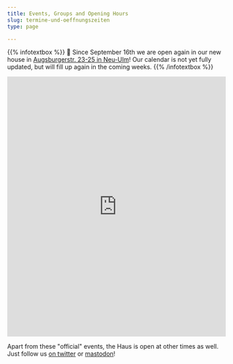 ```yaml
---
title: Events, Groups and Opening Hours
slug: termine-und-oeffnungszeiten
type: page

---
```


{{% infotextbox %}}
🥳 Since September 16th we are open again in our new house in [Augsburgerstr. 23-25 in Neu-Ulm](https://www.openstreetmap.org/node/10889781438)! Our calendar is not yet fully updated, but will fill up again in the coming weeks.
{{% /infotextbox %}}

<iframe style="border-width: 0;" src="https://calendar.google.com/calendar/embed?mode=AGENDA&height=600&wkst=2&bgcolor=%23FFFFFF&src=slaun4l80uh2s0ototiol4qkgo%40group.calendar.google.com&color=%23B1440E&ctz=Europe%2FBerlin" width="100%" height="600" frameborder="0" scrolling="no"></iframe>

Apart from these "official" events, the Haus is open at other times as well. Just follow us [on twitter][1] or [mastodon][2]!

  [1]: https://twitter.com/temporaerhaus
  [2]: https://chaos.social/@temporaerhaus

